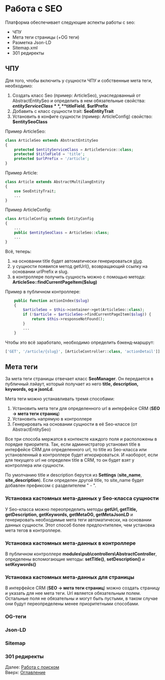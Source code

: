 # Работа с SEO

Платформа обеспечивает следующие аспекты работы с seo:
- ЧПУ
- Мета теги страницы (+OG теги)
- Разметка Json-LD
- Sitemap.xml
- 301 редиректы

## ЧПУ

Для того, чтобы включить у сущности ЧПУ и собственные мета теги, необходимо:
1. Создать класс Seo (пример: ArticleSeo), унаследованный от AbstractEntitySeo
и определить в нем обязательные свойства: **$entityServiceClass**, **$titleField**, **$urlPrefix**
2. Добавить с класс сущности trait: **SeoEntityTrait**
3. Установить в конфиге сущности (пример: ArticleConfig) свойство: **$entitySeoClass**

Пример ArticleSeo:
```php
class ArticleSeo extends AbstractEntitySeo
{
    protected $entityServiceClass = ArticleService::class;
    protected $titleField = 'title';
    protected $urlPrefix = '/article';
}
```

Пример Article:
```php
class Article extends AbstractMultilangEntity
{
    use SeoEntityTrait;
    ...
}
```

Пример ArticleConfig:
```php
class ArticleConfig extends EntityConfig
{
    ...
    public $entitySeoClass = ArticleSeo::class;
    ...
}
```

Всё, теперь:
1. на основании title будет автоматически генерироваться [slug](https://en.wikipedia.org/wiki/Clean_URL#Slug).
2. у сущности появился метод getUrl(), возвращающий ссылку на основании urlPrefix и slug.
3. в контроллере получить сущность можно с помощью метода: **ArticleSeo::findCurrentPageItem($slug)**

Пример в публичном контроллере:
```php
    public function actionIndex($slug)
    {
        $articleSeo = $this->container->get(ArticleSeo::class);
        if (!$article = $articleSeo->findCurrentPageItem($slug)) {
            return $this->responseNotFound();
        }
        ...
    }
```

Чтобы это всё заработало, необходимо определить бэкенд-маршрут:
```php
['GET', '/article/{slug}', [ArticleController::class, 'actionDetail']]
```

## Мета теги

За мета теги страницы отвечает класс **SeoManager**. Он передается в публичный лэйаут,
который получает из него **title, description, keywords, og и jsonLd**.

Мета теги можно устанавливать тремя способами:
1. Установить мета теги для определенного url в интерфейсе CRM (**SEO -> мета теги страниц**)
2. Установить напрямую в контроллере
3. Генерировать на основании сущности в её Seo-классе (от AbstractEntitySeo)

Все три способа мержатся в контексте каждого поля и расположены в порядке приоритета.
Так, если администратор установил title в интерфейсе CRM для определенного url,
то title из Seo-класса или установленный в контроллере будет игнорироваться. И наоборот,
если для текущего url не определен title в CRM, то он будет взят у контроллера или сущности.

По умолчанию title и description берутся из **Settings** (**site_name**, **site_description**).
Если определен другой title, то site_name будет добавлен префиксом с разделителем " - ".

### Установка кастомных мета-данных у Seo-класса сущности

У Seo-класса можно переопределить методы **getUrl, getTitle, getDescription, getKeywords, getMetaOG, getMetaJsonLD**
и генерировать необходимые мета теги автоматически, на основании данных сущности.
Этот способ более предпочтителен, чем установка мета тегов в контроллере.

### Установка кастомных мета-данных в контроллере

В публичном контроллере **modules\pub\controllers\AbstractController**, определены вспомогающие
методы: **setTitle()**, **setDescription()** и **setKeywords()**

### Установка кастомных мета-данных для страницы

В интерфейсе CRM (**SEO -> мета теги страниц**) можно создать страницу и указать для нее мета теги.
Url является обязательным полем. Остальные поля не обязательны и могут быть пустыми, в таком случае они
будут переопределены менее приоритетными способами.

### OG-теги
### Json-LD
### Sitemap
### 301 редиректы

Далее: [Работа с поиском](search.md)<br>
Вверх: [Оглавление](index.md)
